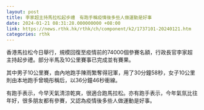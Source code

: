 ```yaml
---
layout: post
title: 李家超主持馬拉松起步禮　有跑手稱疫情後多些人做運動是好事
date: 2024-01-21 08:31:28.000000000 +08:00
link: https://news.rthk.hk/rthk/ch/component/k2/1737101-20240121.htm
categories: rthk
---
```


香港馬拉松今日舉行，規模回復至疫情前的74000個參賽名額，行政長官李家超主持起步禮。部分半馬及10公里賽事已完成並有賽果。

其中男子10公里賽，由內地跑手陳雨繁奪得冠軍，用了30分鐘58秒，女子10公里則由本地跑手曾曉彤稱后，以36分鐘46秒衝線。

有跑手表示，今早天氣清涼乾爽，很適合跑馬拉松。亦有跑手表示，今年氣氛比往年好，很多朋友都有參賽，又認為疫情後多些人做運動是好事。
